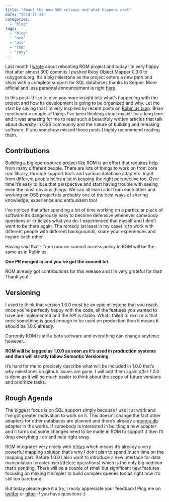 ```yaml
---
title: "About the new ROM release and what happens next"
date: "2014-11-24"
categories: 
  - "blog"
tags: 
  - "blog"
  - "orm"
  - "oss"
  - "rom"
  - "ruby"
---
```


Last month I [wrote](http://solnic.codes/2014/10/23/ruby-object-mapper-reboot.html) about rebooting ROM project and today I’m very happy that after almost 300 commits I pushed Ruby Object Mapper 0.3.0 to rubygems.org. It’s a big milestone as the project enters a new path and ships with a complete support for SQL databases thanks to Sequel. More official and less personal announcement is right [here](https://groups.google.com/forum/#!topic/rom-rb/xZfFYG1CYFs).

In this post I’d like to give you more insight into what’s happening with the project and how its development is going to be organized and why. Let me start by saying that I’m very inspired by recent posts on [Rubinius blog](http://rubini.us/2014/11/10/rubinius-3-0-part-1-the-rubinius-team/). Brian mentioned a couple of things I’ve been thinking about myself for a long time and it was amazing for me to read such a beautifuly written articles that talk about diversity in OSS community and the nature of building and releasing software. If you somehow missed those posts I highly recommend reading them.

## Contributions

Building a big open-source project like ROM is an effort that requires help from many different people. There are lots of things to work on from core rom library, through support tools and various database adapters. Input from different people helps a lot in keeping the right perspective too. Over time it’s easy to lose that perspective and start having trouble with seeing even the most obvious things. We can all learn a lot from each other and working on OSS projects is probably one of the best ways of sharing knowledge, experience and enthusiasm too!

I’ve noticed that after spending a lot of time working on a particular piece of software it’s dangerously easy to become defensive whenever somebody questions or criticizes what you do. I experienced that myself and I don’t want to be there again. The remedy (at least in my case) is to work with different people with different backgrounds, share your experiences and inspire each other.

Having said that - from now on commit access policy in ROM will be the same as in Rubinius.

**One PR merged in and you’ve got the commit bit**.

ROM already got contributions for this release and I’m very grateful for that! Thank you!

## Versioning

I used to think that version 1.0.0 must be an epic milestone that you reach once you’re perfectly happy with the code, all the features you wanted to have are implemented and the API is stable. What I failed to realize is that once something is good enough to be used on production then it means it should be 1.0.0 already.

Currently ROM is still a beta software and everything can change anytime; however…

**ROM will be tagged as 1.0.0 as soon as it’s used in production systems and then will strictly follow Semantic Versioning**.

It’s hard for me to precisely describe what will be included in 1.0.0 that’s why milestones on github issues are gone. I will add them again _after_ 1.0.0 is done as it will be much easier to think about the scope of future versions and prioritize tasks.

## Rough Agenda

The biggest focus is on SQL support simply because I use it at work and I’ve got greater motivation to work on it. This doesn’t change the fact other adapters for other databases are planned and there’s already a [mongo db](https://rubygems.org/gems/rom-rb/rom-mongo) adapter in the works. If somebody is interested in building a new adapter and it turns out some changes need to be made in ROM to support it then I’ll drop everything I do and help right away.

ROM integrates very nicely with [Virtus](https://github.com/solnic/virtus) which means it’s already a very powerful mapping solution that’s why I don’t plan to spend much time on the mapping part. Before 1.0.0 I also want to introduce a new interface for data manipulation (create/insert/delete operations) which is the only big addition that’s pending. There will be a couple of small but significant new features focusing on making it simpler to build complex queries too as right now it’s still too barebone.

But today please give it a try, I really appreciate your feedback! Ping me on [twitter](https://twitter.com/solnic29a) or [gitter](https://gitter.im/rom-rb/chat) if you have questions :)
